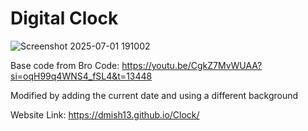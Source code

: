 # Digital Clock

![Screenshot 2025-07-01 191002](https://github.com/user-attachments/assets/7cb8327b-5ec1-4b25-99c5-ea107fda48da)

Base code from Bro Code: https://youtu.be/CgkZ7MvWUAA?si=oqH99q4WNS4_fSL4&t=13448

Modified by adding the current date and using a different background

Website Link: https://dmish13.github.io/Clock/

